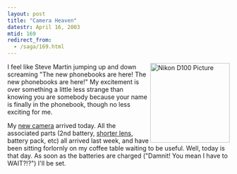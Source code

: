 ```yaml
---
layout: post
title: "Camera Heaven"
datestr: April 16, 2003
mtid: 169
redirect_from:
  - /saga/169.html
---
```

<img alt="Nikon D100 Picture" align="right" src="http://www.munged.org/pix/D100-small.jpeg" width="180" height="180" border="0" />

I feel like Steve Martin jumping up and down screaming "The new phonebooks are here!  The new phonebooks are here!"  My excitement is over something a little less strange than knowing you are somebody because your name is finally in the phonebook, though no less exciting for me.

 My <a href="http://www.nikonusa.com/usa_product/product.jsp?cat=1&grp=2&productNr=25206">new camera</a> arrived today.  All the associated parts (2nd battery, <a href="http://www.nikonusa.com/usa_product/product.jsp?cat=1&grp=5&productNr=1923NCP">shorter lens</a>, battery pack, etc) all arrived last week, and have been sitting forlornly on my coffee table waiting to be useful.  Well, today is that day.  As soon as the batteries are charged ("Damnit!  You mean I have to WAIT?!?") I'll be set.

